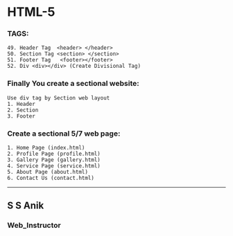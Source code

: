 # HTML-5


### TAGS:
	49. Header Tag  <header> </header>
	50. Section Tag <section> </section>
	51. Footer Tag   <footer></footer>
	52. Div <div></div> (Create Divisional Tag)


### Finally You create a sectional website: 
	Use div tag by Section web layout
	1. Header
	2. Section
	3. Footer

### Create a sectional 5/7 web page:
	1. Home Page (index.html)
	2. Profile Page (profile.html)
	3. Gallery Page (gallery.html)
	4. Service Page (service.html)
	5. About Page (about.html)
	6. Contact Us (contact.html)
  
  ***
 
  ## S S Anik
  ### Web_Instructor
